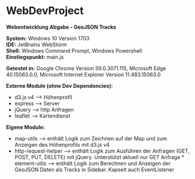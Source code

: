# WebDevProject

**Webentwicklung Abgabe - GeoJSON Tracks**

**System:** Windows 10 Version 1703   
**IDE:** JetBrains WebStorm   
**Shell:** Windows Command Prompt, Windows Powershell   
**Einstiegspunkt:** main.js   

**Getestet in:** Google Chrome Version 59.0.3071.115, Microsoft Edge 40.15063.0.0, Microsoft Internet Explorer Version 11.483.15063.0   

**Externe Module (ohne Dev Dependencies):**   
 * d3.js v4 --> Höhenprofil   
 * express --> Server    
 * jQuery --> http Anfragen   
 * leaflet --> Kartendienst   
 
 **Eigene Module:**   
 * map-utils --> enthält Logik zum Zeichnen auf der Map und zum Anzeigen des Höhenprofils mit d3.js v4    
 * http-request-helper --> enthält Logik zum Ausführen der Anfragen (GET, POST, PUT, DELETE) mit jQuery. Unterstützt aktuell nur GET Anfrage    * element-utils --> enthält Logik zum Berechnen und Anzeigen der GeoJSON Daten als Tracks in Sidebar. Kapselt auch EventListener   
